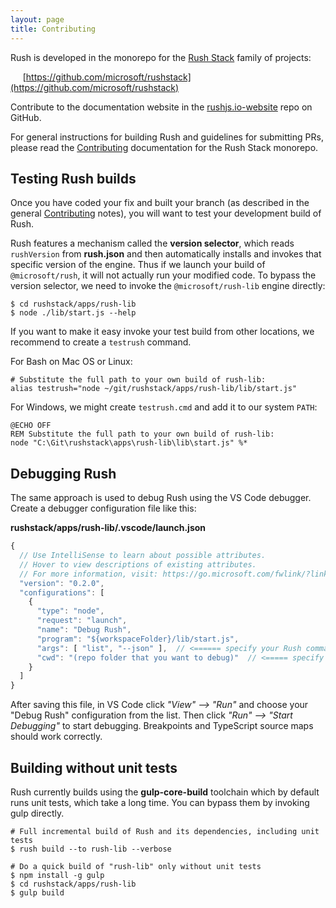 ```yaml
---
layout: page
title: Contributing
---
```


Rush is developed in the monorepo for the [Rush Stack](https://rushstack.io/) family of projects:

&nbsp;&nbsp;&nbsp;&nbsp; [https://github.com/microsoft/rushstack](https://github.com/microsoft/rushstack)

Contribute to the documentation website in the [rushjs.io-website](https://github.com/microsoft/rushjs.io-website) repo on GitHub.

For general instructions for building Rush and guidelines for submitting PRs, please read the
[Contributing](https://rushstack.io/pages/contributing/get_started/) documentation for the Rush Stack
monorepo.

## Testing Rush builds

Once you have coded your fix and built your branch (as described in the general [Contributing](https://rushstack.io/pages/contributing/get_started/) notes), you will want to test your development build of Rush.

Rush features a mechanism called the **version selector**, which reads `rushVersion` from **rush.json** and then automatically installs and invokes that specific version of the engine.  Thus if we launch your build of `@microsoft/rush`, it will not actually run your modified code.  To bypass the version selector, we need to invoke the `@microsoft/rush-lib` engine directly:

```shell
$ cd rushstack/apps/rush-lib
$ node ./lib/start.js --help
```

If you want to make it easy invoke your test build from other locations, we recommend to create a `testrush` command.

For Bash on Mac OS or Linux:
```shell
# Substitute the full path to your own build of rush-lib:
alias testrush="node ~/git/rushstack/apps/rush-lib/lib/start.js"
```

For Windows, we might create `testrush.cmd` and add it to our system `PATH`:
```
@ECHO OFF
REM Substitute the full path to your own build of rush-lib:
node "C:\Git\rushstack\apps\rush-lib\lib\start.js" %*
```

## Debugging Rush

The same approach is used to debug Rush using the VS Code debugger.  Create a debugger configuration file like this:

**rushstack/apps/rush-lib/.vscode/launch.json**
```js
{
  // Use IntelliSense to learn about possible attributes.
  // Hover to view descriptions of existing attributes.
  // For more information, visit: https://go.microsoft.com/fwlink/?linkid=830387
  "version": "0.2.0",
  "configurations": [
    {
      "type": "node",
      "request": "launch",
      "name": "Debug Rush",
      "program": "${workspaceFolder}/lib/start.js",
      "args": [ "list", "--json" ],  // <====== specify your Rush command line arguments here
      "cwd": "(repo folder that you want to debug)"  // <===== specify your target working folder here
    }
  ]
}
```

After saving this file, in VS Code click *"View" --> "Run"* and choose your "Debug Rush" configuration from the list. Then click *"Run" --> "Start Debugging"* to start debugging. Breakpoints and TypeScript source maps should work correctly.

## Building without unit tests

Rush currently builds using the **gulp-core-build** toolchain which by default runs unit tests, which take a long time.  You can bypass them by invoking gulp directly.

```shell
# Full incremental build of Rush and its dependencies, including unit tests
$ rush build --to rush-lib --verbose

# Do a quick build of "rush-lib" only without unit tests
$ npm install -g gulp
$ cd rushstack/apps/rush-lib
$ gulp build
```

